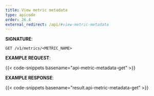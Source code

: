 ```yaml
---
title: View metric metadata
type: apicode
order: 26.4
external_redirect: /api/#view-metric-metadata
---
```


**SIGNATURE**:

`GET /v1/metrics/<METRIC_NAME>`

**EXAMPLE REQUEST**:

{{< code-snippets basename="api-metric-metadata-get" >}}

**EXAMPLE RESPONSE**:

{{< code-snippets basename="result.api-metric-metadata-get" >}}
